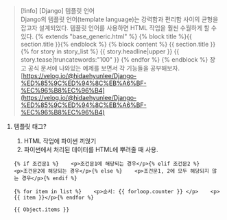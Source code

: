 > [!info] [Django] 템플릿 언어  
> Django의 템플릿 언어(template language)는 강력함과 편리함 사이의 균형을 잡고자 설계되었다. 템플릿 언어를 사용하면 HTML 작업을 훨씬 수월하게 할 수 있다. {% extends "base_generic.html" %} {% block title %}{{ section.title }}{% endblock %} {% block content %} {{ section.title }} {% for story in story_list %} {{ story.headline|upper }} {{ story.tease|truncatewords:"100" }} {% endfor %} {% endblock %} 장고 공식 문서에 나와있는 예제를 보면서 각 기능들을 공부해보자.  
> [https://velog.io/@hidaehyunlee/Django-%ED%85%9C%ED%94%8C%EB%A6%BF-%EC%96%B8%EC%96%B4](https://velog.io/@hidaehyunlee/Django-%ED%85%9C%ED%94%8C%EB%A6%BF-%EC%96%B8%EC%96%B4)  

1. 템플릿 태그?
    
    1. HTML 작업에 파이썬 끼얹기
    2. 파이썬에서 처리된 데이터를 HTML에 뿌려줄 때 사용.
    
    ```
    {% if 조건문1 %}    <p>조건문1에 해당되는 경우</p>{% elif 조건문2 %}    <p>조건문2에 해당되는 경우</p>{% else %}    <p>조건문1, 2에 모두 해당되지 않는 경우</p>{% endif %}
    ```
    
    ```
    {% for item in list %}    <p>순서: {{ forloop.counter }} </p>    <p>{{ item }}</p>{% endfor %}
    ```
    
    ```
    {{ Object.items }}
    ```